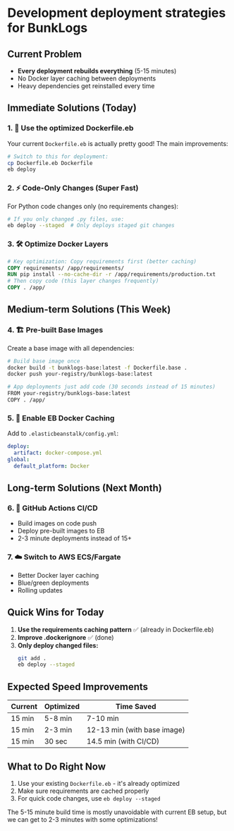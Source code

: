 # Development deployment strategies for BunkLogs

## Current Problem
- **Every deployment rebuilds everything** (5-15 minutes)
- No Docker layer caching between deployments
- Heavy dependencies get reinstalled every time

## Immediate Solutions (Today)

### 1. 🎯 **Use the optimized Dockerfile.eb** 
Your current `Dockerfile.eb` is actually pretty good! The main improvements:
```bash
# Switch to this for deployment:
cp Dockerfile.eb Dockerfile
eb deploy
```

### 2. ⚡ **Code-Only Changes (Super Fast)**
For Python code changes only (no requirements changes):
```bash
# If you only changed .py files, use:
eb deploy --staged  # Only deploys staged git changes
```

### 3. 🛠️ **Optimize Docker Layers**
```dockerfile
# Key optimization: Copy requirements first (better caching)
COPY requirements/ /app/requirements/
RUN pip install --no-cache-dir -r /app/requirements/production.txt
# Then copy code (this layer changes frequently)
COPY . /app/
```

## Medium-term Solutions (This Week)

### 4. 🏗️ **Pre-built Base Images**
Create a base image with all dependencies:
```bash
# Build base image once
docker build -t bunklogs-base:latest -f Dockerfile.base .
docker push your-registry/bunklogs-base:latest

# App deployments just add code (30 seconds instead of 15 minutes)
FROM your-registry/bunklogs-base:latest
COPY . /app/
```

### 5. 🔄 **Enable EB Docker Caching**
Add to `.elasticbeanstalk/config.yml`:
```yaml
deploy:
  artifact: docker-compose.yml
global:
  default_platform: Docker
```

## Long-term Solutions (Next Month)

### 6. 🚀 **GitHub Actions CI/CD**
- Build images on code push
- Deploy pre-built images to EB
- 2-3 minute deployments instead of 15+

### 7. ☁️ **Switch to AWS ECS/Fargate**
- Better Docker layer caching
- Blue/green deployments
- Rolling updates

## Quick Wins for Today

1. **Use the requirements caching pattern** ✅ (already in Dockerfile.eb)
2. **Improve .dockerignore** ✅ (done)
3. **Only deploy changed files:**
   ```bash
   git add .
   eb deploy --staged
   ```

## Expected Speed Improvements

| Current | Optimized | Time Saved |
|---------|-----------|------------|
| 15 min  | 5-8 min   | 7-10 min   |
| 15 min  | 2-3 min   | 12-13 min (with base image) |
| 15 min  | 30 sec    | 14.5 min (with CI/CD) |

## What to Do Right Now

1. Use your existing `Dockerfile.eb` - it's already optimized
2. Make sure requirements are cached properly
3. For quick code changes, use `eb deploy --staged`

The 5-15 minute build time is mostly unavoidable with current EB setup, but we can get to 2-3 minutes with some optimizations!
